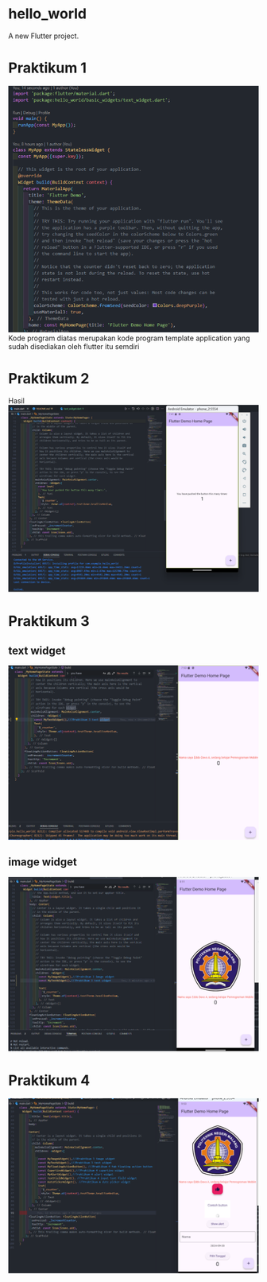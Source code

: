 # hello_world

A new Flutter project.

# Praktikum 1
![Screenshots.png](images/image1.png)
Kode program diatas merupakan kode program template application yang sudah disediakan oleh flutter itu semdiri 
# Praktikum 2
Hasil
![Screenshots_helloWorld.png](images/01.png)

# Praktikum 3
## text widget
![Screenshots_helloWorld.png](images/02.png)
## image widget
![Screenshots_helloWorld.png](images/03.png)

# Praktikum 4
![Screenshots_helloWorld.png](images/04.png)
